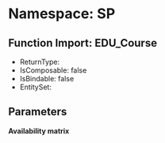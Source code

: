 # Namespace: SP

## Function Import: EDU_Course

- ReturnType: 
- IsComposable: false
- IsBindable: false
- EntitySet: 

## Parameters

**Availability matrix**

